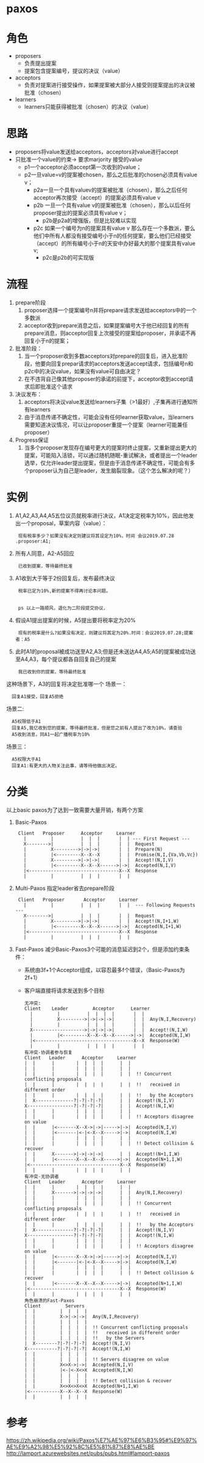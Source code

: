 # paxos
# 角色
* proposers
  * 负责提出提案
  * 提案包含提案编号，提议的决议（value）
* acceptors
    * 负责对提案进行接受操作，如果提案被大部分人接受则提案提出的决议被批准（chosen）
* learners
    * learners只能获得被批准（chosen）的决议（value）
# 思路
* proposers将value发送给acceptors，acceptors对value进行accept
* 只批准一个value的约束-> 要求marjority 接受的value
    * p1一个acceptor必须accept第一次收到的value；
    * p2一旦value=v的提案被chosen，那么之后批准的chosen必须具有value v；
      * p2a一旦一个具有valuev的提案被批准（chosen），那么之后任何acceptor再次接受（accept）的提案必须具有value v
      * p2b 一旦一个具有value v的提案被批准（chosen），那么以后任何proposer提出的提案必须具有value v；
        * p2b是p2a的增强版，但是比较难以实现
      * p2c 如果一个编号为n的提案具有value v 那么存在一个多数派，要么他们中所有人都没有接受编号小于n的任何提案，要么他们已经接受（accept）的所有编号小于n的天安中办好最大的那个提案具有value v;
        * p2c是p2b的可实现版
# 流程
1. prepare阶段
    1. proposer选择一个提案编号n并将prepare请求发送给acceptors中的一个多数派
    2. acceptor收到prepare消息之后，如果提案编号大于他已经回复的所有prepare消息，则acceptor回复上次接受的提案给proposer，并承诺不再回复小于n的提案；
2. 批准阶段：
    1. 当一个proposer收到多数acceptors对prepare的回复后，进入批准阶段，他要向回复prepar请求的acceptors发送accept请求，包括编号n和p2c中的决议value，如果没有value可自由决定？
    2. 在不违背自己像其他proposer的承诺的前提下，acceptor收到accept请求后即批准这个请求
3. 决议发布：
   1. acceptors将决议value发送给learners子集（>1最好）,子集再进行通知所有learners
   2. 由于消息传递不确定性，可能会没有任何learner获取value，当learners需要知道决议情况，可以让proposer重提一个提案（learner可能兼任proposer）
4. Progress保证
   1. 当多个proposer发现存在编号更大的提案时终止提案，又重新提出更大的提案，可能陷入活锁，可以通过随机随眠-重试解决，或者提出一个leader选举，仅允许leader提出提案，但是由于消息传递不确定性，可能会有多个proposer认为自己是leader，发生脑裂现象。（这个怎么解决的呢？）
# 实例
1. A1,A2,A3,A4,A5五位议员就税率进行决议，A1决定定税率为10%，因此他发出一个proposal，草案内容（value）：
    
        现有税率多少？如果没有决定则建议将其设定为10%，时间 会议2019.07.28 .proposer:A1;
    
2. 所有人同意，A2-A5回应
   
        已收到提案，等待最终批准
   
3. A1收到大于等于2份回复后，发布最终决议
   
        税率已定为10%,新的提案不得再讨论本问题。
   

        ps 以上一路顺风，退化为二阶段提交协议，

4. 假设A1提出提案的时候，A5提出要将税率定为20%
   
        现有的税率是什么?如果没有决定，则建议将其定为20%.时间：会议2019.07.28;提案者：A5
   
5. 此时A1的proposal被成功送至A2,A3;但是还未送达A4,A5;A5的提案被成功送至A4,A3，每个提议都各自回复自己的提案
  
        我已收到你的提案，等待最终批准
  
这种场景下，A3的回复将决定批准哪一个
场景一：

      回复A1接受，回复A5拒绝

场景二:

      A5权限低于A1
      回复A5,我亿收到您的提案，等待最终批准，但是您之前有人提出了改为10%，请查验
      A5收到消息，同A1一起广播税率为10%

场景三：

      A5权限大于A1
      回复A1:有更大的人物关注此事，请等待他做出决定。

# 分类
以上basic paxos为了达到一致需要大量开销，有两个方案
1. Basic-Paxos

        Client   Proposer      Acceptor     Learner
          |         |          |  |  |       |  | --- First Request ---
          X-------->|          |  |  |       |  |  Request
          |         X--------->|->|->|       |  |  Prepare(N)
          |         |<---------X--X--X       |  |  Promise(N,I,{Va,Vb,Vc})
          |         X--------->|->|->|       |  |  Accept!(N,I,V)
          |         |<---------X--X--X------>|->|  Accepted(N,I,V)
          |<---------------------------------X--X  Response
          |         |          |  |  |       |  |

2. Multi-Paxos
指定leader省去prepare阶段

        Client   Proposer       Acceptor     Learner
          |         |          |  |  |       |  |  --- Following Requests ---
          X-------->|          |  |  |       |  |  Request
          |         X--------->|->|->|       |  |  Accept!(N,I+1,W)
          |         |<---------X--X--X------>|->|  Accepted(N,I+1,W)
          |<---------------------------------X--X  Response
          |         |          |  |  |       |  |

3. Fast-Paxos
减少Basic-Paxos3个可能的消息延迟到2个，但是添加约束条件：
   *  系统由3f+1个Acceptor组成，以容忍最多f个错误，（Basic-Paxos为2f+1）
   *  客户端直接将请求发送到多个目标




          无冲突:
          Client    Leader         Acceptor      Learner
            |         |          |  |  |  |       |  |
            |         X--------->|->|->|->|       |  |  Any(N,I,Recovery)
            |         |          |  |  |  |       |  |
            X------------------->|->|->|->|       |  |  Accept!(N,I,W)
            |         |<---------X--X--X--X------>|->|  Accepted(N,I,W)
            |<------------------------------------X--X  Response(W)
            |         |          |  |  |  |       |  |
          有冲突-协调者参与恢复
          Client   Leader      Acceptor     Learner
          |  |      |        |  |  |  |      |  |
          |  |      |        |  |  |  |      |  |
          |  |      |        |  |  |  |      |  |  !! Concurrent conflicting proposals
          |  |      |        |  |  |  |      |  |  !!   received in different order
          |  |      |        |  |  |  |      |  |  !!   by the Acceptors
          |  X--------------?|-?|-?|-?|      |  |  Accept!(N,I,V)
          X-----------------?|-?|-?|-?|      |  |  Accept!(N,I,W)
          |  |      |        |  |  |  |      |  |
          |  |      |        |  |  |  |      |  |  !! Acceptors disagree on value
          |  |      |<-------X--X->|->|----->|->|  Accepted(N,I,V)
          |  |      |<-------|<-|<-X--X----->|->|  Accepted(N,I,W)
          |  |      |        |  |  |  |      |  |
          |  |      |        |  |  |  |      |  |  !! Detect collision & recover
          |  |      X------->|->|->|->|      |  |  Accept!(N+1,I,W)
          |  |      |<-------X--X--X--X----->|->|  Accepted(N+1,I,W)
          |<---------------------------------X--X  Response(W)
          |  |      |        |  |  |  |      |  |
          有冲突-无协调者
          Client   Leader      Acceptor     Learner
          |  |      |        |  |  |  |      |  |
          |  |      X------->|->|->|->|      |  |  Any(N,I,Recovery)
          |  |      |        |  |  |  |      |  |
          |  |      |        |  |  |  |      |  |  !! Concurrent conflicting proposals
          |  |      |        |  |  |  |      |  |  !!   received in different order
          |  |      |        |  |  |  |      |  |  !!   by the Acceptors
          |  X--------------?|-?|-?|-?|      |  |  Accept!(N,I,V)
          X-----------------?|-?|-?|-?|      |  |  Accept!(N,I,W)
          |  |      |        |  |  |  |      |  |
          |  |      |        |  |  |  |      |  |  !! Acceptors disagree on value
          |  |      |<-------X--X->|->|----->|->|  Accepted(N,I,V)
          |  |      |<-------|<-|<-X--X----->|->|  Accepted(N,I,W)
          |  |      |        |  |  |  |      |  |
          |  |      |        |  |  |  |      |  |  !! Detect collision & recover
          |  |      |<-------X--X--X--X----->|->|  Accepted(N+1,I,W)
          |<---------------------------------X--X  Response(W)
          |  |      |        |  |  |  |      |  |
          角色崩溃的Fast-Paxos
          Client         Servers
          |  |         |  |  |  |
          |  |         X->|->|->|  Any(N,I,Recovery)
          |  |         |  |  |  |
          |  |         |  |  |  |  !! Concurrent conflicting proposals
          |  |         |  |  |  |  !!   received in different order
          |  |         |  |  |  |  !!   by the Servers
          |  X--------?|-?|-?|-?|  Accept!(N,I,V)
          X-----------?|-?|-?|-?|  Accept!(N,I,W)
          |  |         |  |  |  |
          |  |         |  |  |  |  !! Servers disagree on value
          |  |         X<>X->|->|  Accepted(N,I,V)
          |  |         |<-|<-X<>X  Accepted(N,I,W)
          |  |         |  |  |  |
          |  |         |  |  |  |  !! Detect collision & recover
          |  |         X<>X<>X<>X  Accepted(N+1,I,W)
          |<-----------X--X--X--X  Response(W)
          |  |         |  |  |  |



# 参考
https://zh.wikipedia.org/wiki/Paxos%E7%AE%97%E6%B3%95#%E9%97%AE%E9%A2%98%E5%92%8C%E5%81%87%E8%AE%BE
http://lamport.azurewebsites.net/pubs/pubs.html#lamport-paxos